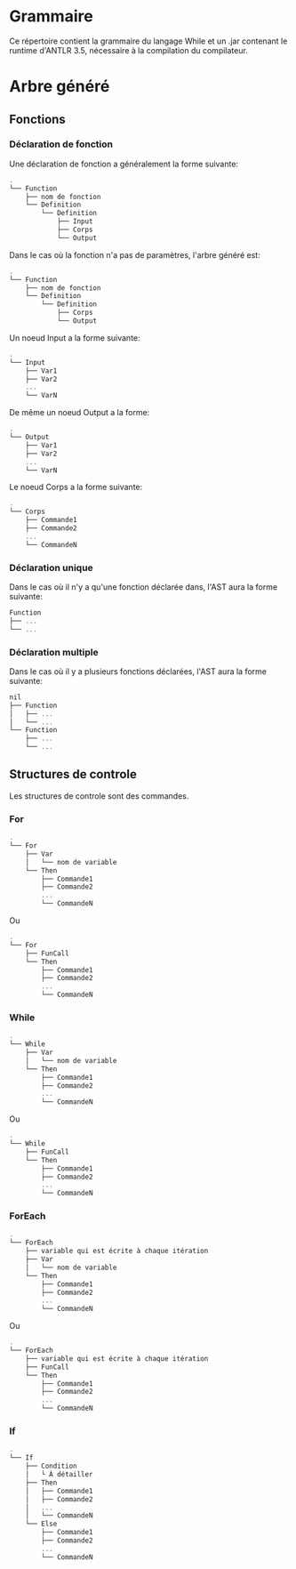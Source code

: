 # Grammaire

Ce répertoire contient la grammaire du langage While et un .jar contenant le runtime d'ANTLR 3.5, nécessaire à la compilation du compilateur.

# Arbre généré

## Fonctions

### Déclaration de fonction
Une déclaration de fonction a généralement la forme suivante:
```c
.
└── Function
    ├── nom de fonction
    └── Definition
        └── Definition
            ├── Input
            ├── Corps
            └── Output

```

Dans le cas où la fonction n'a pas de paramètres, l'arbre généré est:
```c
.
└── Function
    ├── nom de fonction
    └── Definition
        └── Definition
            ├── Corps
            └── Output

```

Un noeud Input a la forme suivante:
```c
.
└── Input
    ├── Var1
    ├── Var2
    ...
    └── VarN

```

De même un noeud Output a la forme:
```c
.
└── Output
    ├── Var1
    ├── Var2
    ...
    └── VarN

```

Le noeud Corps a la forme suivante:

```c
.
└── Corps
    ├── Commande1
    ├── Commande2
    ...
    └── CommandeN

```

### Déclaration unique
Dans le cas où il n'y a qu'une fonction déclarée dans, l'AST aura la forme suivante:
```c
Function
├── ...
└── ...
```


### Déclaration multiple
Dans le cas où il y a plusieurs fonctions déclarées, l'AST aura la forme suivante:
```c
nil
├── Function
│   ├── ...
│   └── ...
└── Function
    ├── ...
    └── ...
```

## Structures de controle
Les structures de controle sont des commandes.

### For
```c
.
└── For
    ├── Var
    │   └── nom de variable
    └── Then
        ├── Commande1
        ├── Commande2
        ...
        └── CommandeN
```
Ou
```c
.
└── For
    ├── FunCall
    └── Then
        ├── Commande1
        ├── Commande2
        ...
        └── CommandeN
```

### While
```c
.
└── While
    ├── Var
    │   └── nom de variable
    └── Then
        ├── Commande1
        ├── Commande2
        ...
        └── CommandeN
```
Ou
```c
.
└── While
    ├── FunCall
    └── Then
        ├── Commande1
        ├── Commande2
        ...
        └── CommandeN
```


### ForEach
```c
.
└── ForEach
    ├── variable qui est écrite à chaque itération
    ├── Var
    │   └── nom de variable
    └── Then
        ├── Commande1
        ├── Commande2
        ...
        └── CommandeN
```
Ou
```c
.
└── ForEach
    ├── variable qui est écrite à chaque itération
    ├── FunCall
    └── Then
        ├── Commande1
        ├── Commande2
        ...
        └── CommandeN
```


### If
```c
.
└── If
    ├── Condition
    │   └ À détailler
    ├── Then
    │   ├── Commande1
    │   ├── Commande2
    │   ...
    │   └── CommandeN
    └── Else
        ├── Commande1
        ├── Commande2
        ...
        └── CommandeN
```